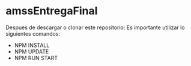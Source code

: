 # amssEntregaFinal
Despues de descargar o clonar este repositorio:
Es importante utilizar lo siguientes comandos:
  - NPM INSTALL
  - NPM UPDATE
  - NPM RUN START
